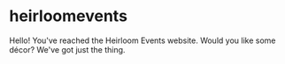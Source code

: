 # heirloomevents
Hello! You've reached the Heirloom Events website. Would you like some décor? We've got just the thing.
